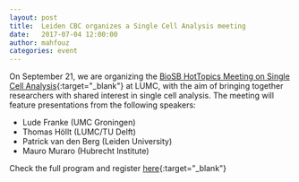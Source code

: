 ```yaml
---
layout: post
title:  Leiden CBC organizes a Single Cell Analysis meeting
date:   2017-07-04 12:00:00
author: mahfouz
categories: event
---
```

On September 21, we are organizing the [BioSB HotTopics Meeting on Single Cell Analysis](https://sites.google.com/view/biosb-singlecell/home){:target="_blank"} at LUMC, with the aim of bringing together researchers with shared interest in single cell analysis. The meeting will feature presentations from the following speakers:

* Lude Franke (UMC Groningen)
* Thomas Höllt (LUMC/TU Delft)
* Patrick van den Berg (Leiden University)
* Mauro Muraro (Hubrecht Institute)

Check the full program and register [here](http://tinyurl.com/biosb-singlecell){:target="_blank"}
